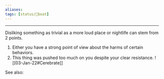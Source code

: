```yaml
---
aliases:
tags: [status/🍃boat]
---
```


---
Disliking something as trivial as a more loud place or nightlife can stem from 2 points.
1. Either you have a strong point of view about the harms of certain behaviors.
2. This thing was pushed too much on you despite your clear resistance.
	![[03-Jan-22#Cerebrate]]

See also:
